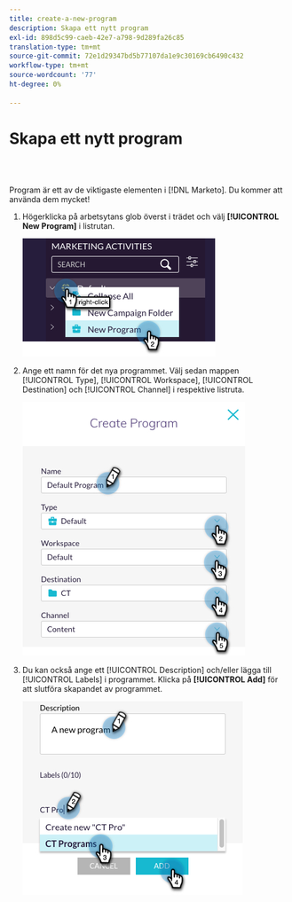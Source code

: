 ```yaml
---
title: create-a-new-program
description: Skapa ett nytt program
exl-id: 898d5c99-caeb-42e7-a798-9d289fa26c85
translation-type: tm+mt
source-git-commit: 72e1d29347bd5b77107da1e9c30169cb6490c432
workflow-type: tm+mt
source-wordcount: '77'
ht-degree: 0%

---
```


# Skapa ett nytt program

<br> 

Program är ett av de viktigaste elementen i [!DNL Marketo]. Du kommer att använda dem mycket!

1. Högerklicka på arbetsytans glob överst i trädet och välj **[!UICONTROL New Program]** i listrutan.

   ![Bild ett](/help/sky/assets/programs/create-a-new-program/create-a-new-program-1.png)

1. Ange ett namn för det nya programmet. Välj sedan mappen [!UICONTROL Type], [!UICONTROL Workspace], [!UICONTROL Destination] och [!UICONTROL Channel] i respektive listruta.

   ![Bild två](/help/sky/assets/programs/create-a-new-program/create-a-new-program-2.png)

1. Du kan också ange ett [!UICONTROL Description] och/eller lägga till [!UICONTROL Labels] i programmet. Klicka på **[!UICONTROL Add]** för att slutföra skapandet av programmet.

   ![Bild tre](/help/sky/assets/programs/create-a-new-program/create-a-new-program-3.png)
